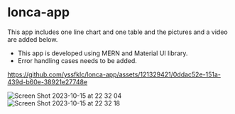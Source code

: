 # lonca-app
This app includes one line chart and one table and the pictures and a video are added below.
- This app is developed using MERN and Material UI library.
- Error handling cases needs to be added.
  
https://github.com/yssfklc/lonca-app/assets/121329421/0ddac52e-151a-439d-b60e-38921e27748e

![Screen Shot 2023-10-15 at 22 32 04](https://github.com/yssfklc/lonca-app/assets/121329421/e4ca6e6d-01b8-4fc6-9fb2-2750a5a503ba)
![Screen Shot 2023-10-15 at 22 32 18](https://github.com/yssfklc/lonca-app/assets/121329421/24ab7be6-9ab2-42f0-ad35-149a2f2641ac)

